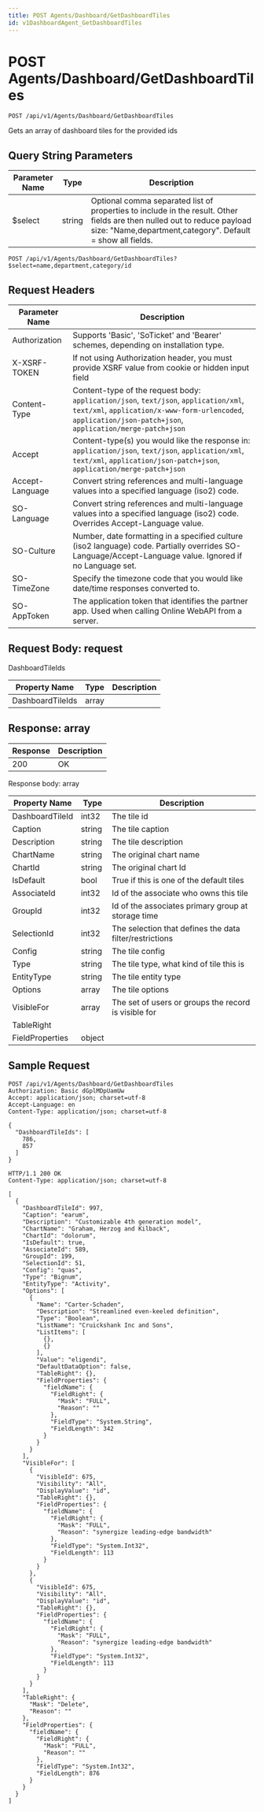```yaml
---
title: POST Agents/Dashboard/GetDashboardTiles
id: v1DashboardAgent_GetDashboardTiles
---
```


# POST Agents/Dashboard/GetDashboardTiles

```http
POST /api/v1/Agents/Dashboard/GetDashboardTiles
```

Gets an array of dashboard tiles for the provided ids







## Query String Parameters

| Parameter Name | Type |  Description |
|----------------|------|--------------|
| $select | string |  Optional comma separated list of properties to include in the result. Other fields are then nulled out to reduce payload size: "Name,department,category". Default = show all fields. |

```http
POST /api/v1/Agents/Dashboard/GetDashboardTiles?$select=name,department,category/id
```


## Request Headers

| Parameter Name | Description |
|----------------|-------------|
| Authorization  | Supports 'Basic', 'SoTicket' and 'Bearer' schemes, depending on installation type. |
| X-XSRF-TOKEN   | If not using Authorization header, you must provide XSRF value from cookie or hidden input field |
| Content-Type | Content-type of the request body: `application/json`, `text/json`, `application/xml`, `text/xml`, `application/x-www-form-urlencoded`, `application/json-patch+json`, `application/merge-patch+json` |
| Accept         | Content-type(s) you would like the response in: `application/json`, `text/json`, `application/xml`, `text/xml`, `application/json-patch+json`, `application/merge-patch+json` |
| Accept-Language | Convert string references and multi-language values into a specified language (iso2) code. |
| SO-Language | Convert string references and multi-language values into a specified language (iso2) code. Overrides Accept-Language value. |
| SO-Culture | Number, date formatting in a specified culture (iso2 language) code. Partially overrides SO-Language/Accept-Language value. Ignored if no Language set. |
| SO-TimeZone | Specify the timezone code that you would like date/time responses converted to. |
| SO-AppToken | The application token that identifies the partner app. Used when calling Online WebAPI from a server. |

## Request Body: request  

DashboardTileIds 

| Property Name | Type |  Description |
|----------------|------|--------------|
| DashboardTileIds | array |  |


## Response: array



| Response | Description |
|----------------|-------------|
| 200 | OK |

Response body: array

| Property Name | Type |  Description |
|----------------|------|--------------|
| DashboardTileId | int32 | The tile id |
| Caption | string | The tile caption |
| Description | string | The tile description |
| ChartName | string | The original chart name |
| ChartId | string | The original chart Id |
| IsDefault | bool | True if this is one of the default tiles |
| AssociateId | int32 | Id of the associate who owns this tile |
| GroupId | int32 | Id of the associates primary group at storage time |
| SelectionId | int32 | The selection that defines the data filter/restrictions |
| Config | string | The tile config |
| Type | string | The tile type, what kind of tile this is |
| EntityType | string | The tile entity type |
| Options | array | The tile options |
| VisibleFor | array | The set of users or groups the record is visible for |
| TableRight |  |  |
| FieldProperties | object |  |

## Sample Request

```http!
POST /api/v1/Agents/Dashboard/GetDashboardTiles
Authorization: Basic dGplMDpUamUw
Accept: application/json; charset=utf-8
Accept-Language: en
Content-Type: application/json; charset=utf-8

{
  "DashboardTileIds": [
    786,
    857
  ]
}
```

```http_
HTTP/1.1 200 OK
Content-Type: application/json; charset=utf-8

[
  {
    "DashboardTileId": 997,
    "Caption": "earum",
    "Description": "Customizable 4th generation model",
    "ChartName": "Graham, Herzog and Kilback",
    "ChartId": "dolorum",
    "IsDefault": true,
    "AssociateId": 589,
    "GroupId": 199,
    "SelectionId": 51,
    "Config": "quas",
    "Type": "Bignum",
    "EntityType": "Activity",
    "Options": [
      {
        "Name": "Carter-Schaden",
        "Description": "Streamlined even-keeled definition",
        "Type": "Boolean",
        "ListName": "Cruickshank Inc and Sons",
        "ListItems": [
          {},
          {}
        ],
        "Value": "eligendi",
        "DefaultDataOption": false,
        "TableRight": {},
        "FieldProperties": {
          "fieldName": {
            "FieldRight": {
              "Mask": "FULL",
              "Reason": ""
            },
            "FieldType": "System.String",
            "FieldLength": 342
          }
        }
      }
    ],
    "VisibleFor": [
      {
        "VisibleId": 675,
        "Visibility": "All",
        "DisplayValue": "id",
        "TableRight": {},
        "FieldProperties": {
          "fieldName": {
            "FieldRight": {
              "Mask": "FULL",
              "Reason": "synergize leading-edge bandwidth"
            },
            "FieldType": "System.Int32",
            "FieldLength": 113
          }
        }
      },
      {
        "VisibleId": 675,
        "Visibility": "All",
        "DisplayValue": "id",
        "TableRight": {},
        "FieldProperties": {
          "fieldName": {
            "FieldRight": {
              "Mask": "FULL",
              "Reason": "synergize leading-edge bandwidth"
            },
            "FieldType": "System.Int32",
            "FieldLength": 113
          }
        }
      }
    ],
    "TableRight": {
      "Mask": "Delete",
      "Reason": ""
    },
    "FieldProperties": {
      "fieldName": {
        "FieldRight": {
          "Mask": "FULL",
          "Reason": ""
        },
        "FieldType": "System.Int32",
        "FieldLength": 876
      }
    }
  }
]
```